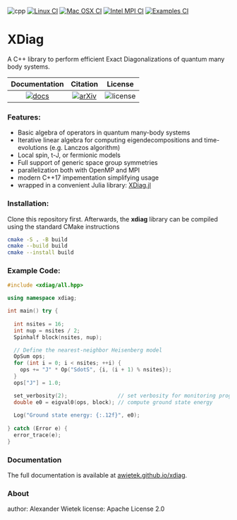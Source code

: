 <!--
SPDX-FileCopyrightText: 2025 Alexander Wietek <awietek@pks.mpg.de>

SPDX-License-Identifier: Apache-2.0
-->

![cpp](https://img.shields.io/badge/C++-17-blue.svg?style=flat&logo=c%2B%2B)
[![Linux CI](https://github.com/awietek/xdiag/actions/workflows/linux.yml/badge.svg?style=for-the-badge)](https://github.com/awietek/xdiag/actions/workflows/linux.yml)
[![Mac OSX CI](https://github.com/awietek/xdiag/actions/workflows/osx.yml/badge.svg?style=for-the-badge)](https://github.com/awietek/xdiag/actions/workflows/osx.yml)
[![Intel MPI CI](https://github.com/awietek/xdiag/actions/workflows/intelmpi.yml/badge.svg?style=for-the-badge)](https://github.com/awietek/xdiag/actions/workflows/intelmpi.yml)
[![Examples CI](https://github.com/awietek/xdiag/actions/workflows/examples.yml/badge.svg?style=for-the-badge)](https://github.com/awietek/xdiag/actions/workflows/examples.yml)

# XDiag

A C++ library to perform efficient Exact Diagonalizations of quantum many body systems. 


| **Documentation**                                                                          | **Citation**                                                                                           | **License**                                                        |
|:------------------------------------------------------------------------------------------:|:------------------------------------------------------------------------------------------------------:|--------------------------------------------------------------------|
| [![docs](https://img.shields.io/badge/docs-stable-blue.svg)](https://awietek.github.io/xdiag) | [![arXiv](https://img.shields.io/badge/arXiv-2505.02901-b31b1b.svg)](https://arxiv.org/abs/2505.02901) | ![license](https://img.shields.io/badge/license-Apache%202.0-blue) |


### Features:
- Basic algebra of operators in quantum many-body systems
- Iterative linear algebra for computing eigendecompositions and time-evolutions (e.g. Lanczos algorithm)
- Local spin, t-J, or fermionic models
- Full support of generic space group symmetries
- parallelization both with OpenMP and MPI
- modern C++17 impementation simplifying usage
- wrapped in a convenient Julia library: [XDiag.jl](https://github.com/awietek/XDiag.jl)

### Installation:
Clone this repository first. Afterwards, the **xdiag** library can be compiled using the standard CMake instructions
```bash
cmake -S . -B build
cmake --build build
cmake --install build
```

### Example Code:
```cpp
#include <xdiag/all.hpp>

using namespace xdiag;

int main() try {
  
  int nsites = 16;
  int nup = nsites / 2;
  Spinhalf block(nsites, nup);

  // Define the nearest-neighbor Heisenberg model
  OpSum ops;
  for (int i = 0; i < nsites; ++i) {
    ops += "J" * Op("SdotS", {i, (i + 1) % nsites});
  }
  ops["J"] = 1.0;

  set_verbosity(2);                // set verbosity for monitoring progress
  double e0 = eigval0(ops, block); // compute ground state energy
  
  Log("Ground state energy: {:.12f}", e0);
  
} catch (Error e) {
  error_trace(e);
}

```

### Documentation
The full documentation is available at [awietek.github.io/xdiag](https://awietek.github.io/xdiag).

### About
author:   Alexander Wietek
license:   Apache License 2.0
